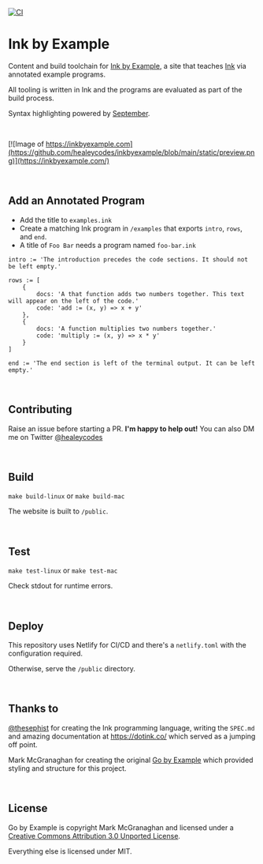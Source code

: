 [![CI](https://github.com/healeycodes/inkbyexample/actions/workflows/ink.yml/badge.svg)](https://github.com/healeycodes/inkbyexample/actions/workflows/ink.yml)

# Ink by Example

Content and build toolchain for [Ink by Example](https://inkbyexample.com), a site that teaches [Ink](https://dotink.co/) via annotated example programs.

All tooling is written in Ink and the programs are evaluated as part of the build process.

Syntax highlighting powered by [September](https://github.com/thesephist/september).

<br>

[![Image of https://inkbyexample.com](https://github.com/healeycodes/inkbyexample/blob/main/static/preview.png)](https://inkbyexample.com/)

<br>

## Add an Annotated Program

- Add the title to `examples.ink`
- Create a matching Ink program in `/examples` that exports `intro`, `rows`, and `end`.
- A title of `Foo Bar` needs a program named `foo-bar.ink`

```
intro := 'The introduction precedes the code sections. It should not be left empty.'

rows := [
    {
        docs: 'A that function adds two numbers together. This text will appear on the left of the code.'
        code: 'add := (x, y) => x + y'
    },
    {
        docs: 'A function multiplies two numbers together.'
        code: 'multiply := (x, y) => x * y'
    }
]

end := 'The end section is left of the terminal output. It can be left empty.'
```

<br>

## Contributing

Raise an issue before starting a PR. **I'm happy to help out!** You can also DM me on Twitter [@healeycodes](https://twitter.com/healeycodes)

<br>

## Build

`make build-linux` or `make build-mac`

The website is built to `/public`.

<br>

## Test

`make test-linux` or `make test-mac`

Check stdout for runtime errors.

<br>

## Deploy

This repository uses Netlify for CI/CD and there's a `netlify.toml` with the configuration required.

Otherwise, serve the `/public` directory.

<br>

## Thanks to

[@thesephist](https://github.com/thesephist) for creating the Ink programming language, writing the `SPEC.md` and amazing documentation at https://dotink.co/ which served as a jumping off point.

Mark McGranaghan for creating the original [Go by Example](https://github.com/mmcgrana/gobyexample) which provided styling and structure for this project.

<br>

## License

Go by Example is copyright Mark McGranaghan and licensed under a
[Creative Commons Attribution 3.0 Unported License](http://creativecommons.org/licenses/by/3.0/).

Everything else is licensed under MIT.
